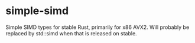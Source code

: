 # simple-simd
 Simple SIMD types for stable Rust, primarily for x86 AVX2. Will probably be replaced by std::simd when that is released on stable.
